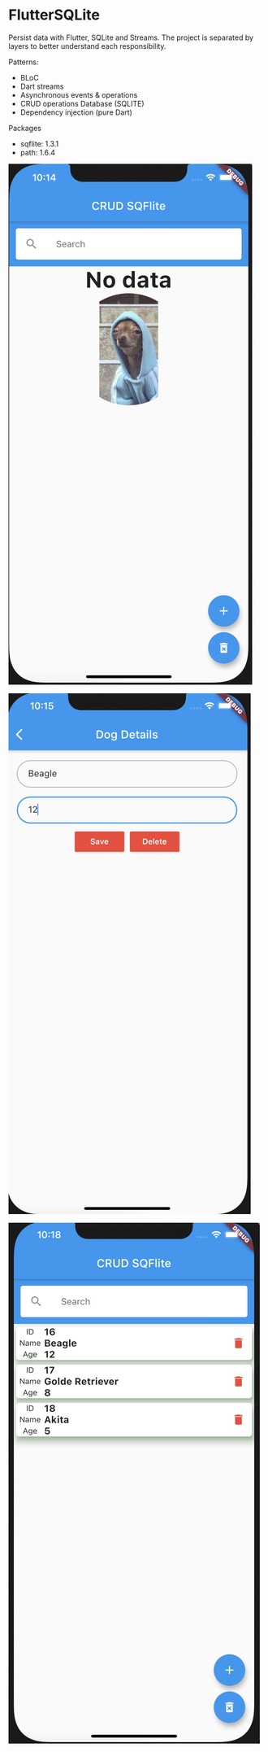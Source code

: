 # FlutterSQLite
Persist data with Flutter, SQLite and Streams.
The project is separated by layers to better understand each responsibility.

Patterns:
  - BLoC
  - Dart streams
  - Asynchronous events & operations
  - CRUD operations Database (SQLITE)
  - Dependency injection (pure Dart)


Packages
  - sqflite: 1.3.1
  - path: 1.6.4

![No Data](/assets/images/noData.png)

![Save Details](/assets/images/saveDetail.png)

![Dogs](/assets/images/Dogs.png)
